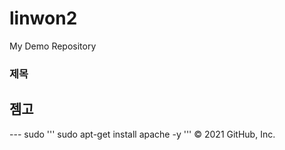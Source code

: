 # linwon2
My Demo Repository
### 제목
## 젬고

--- sudo 
'''
sudo apt-get install apache -y
'''
© 2021 GitHub, Inc.
